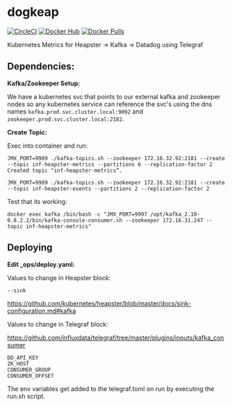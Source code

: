 # dogkeap
[![CircleCI](https://circleci.com/gh/Vungle/dogkeap/tree/master.svg?style=svg)](https://circleci.com/gh/Vungle/dogkeap/tree/master) [![Docker Hub](https://img.shields.io/badge/docker-ready-blue.svg)](https://registry.hub.docker.com/u/vungle/dogkeap/) [![Docker Pulls](https://img.shields.io/docker/pulls/vungle/dogkeap.svg)](https://registry.hub.docker.com/u/vungle/dogkeap/)

Kubernetes Metrics for Heapster -> Kafka -> Datadog using Telegraf

## Dependencies: 

**Kafka/Zookeeper Setup:** 

We have a kubernetes svc that points to our external kafka and zookeeper nodes so any kubernetes service can reference the svc's using the dns names `kafka.prod.svc.cluster.local:9092` and `zookeeper.prod.svc.cluster.local:2182`.

**Create Topic:**

Exec into container and run:

```
JMX_PORT=9989 ./kafka-topics.sh --zookeeper 172.16.32.92:2181 --create --topic inf-heapster-metrics --partitions 6 --replication-factor 2
Created topic "inf-heapster-metrics”.

JMX_PORT=9989 ./kafka-topics.sh --zookeeper 172.16.32.92:2181 --create --topic inf-heapster-events --partitions 2 --replication-factor 2
```

Test that its working:

```
docker exec kafka /bin/bash -c "JMX_PORT=9997 /opt/kafka_2.10-0.8.2.2/bin/kafka-console-consumer.sh --zookeeper 172.16.31.247 --topic inf-heapster-metrics"
```



## Deploying

**Edit _ops/deploy.yaml:**

Values to change in Heapster block:

`--sink`

https://github.com/kubernetes/heapster/blob/master/docs/sink-configuration.md#kafka

Values to change in Telegraf block:

https://github.com/influxdata/telegraf/tree/master/plugins/inputs/kafka_consumer

```
DD_API_KEY
ZK_HOST
CONSUMER_GROUP
CONSUMER_OFFSET
```

The env variables get added to the telegraf.toml on run by executing the run.sh script.
